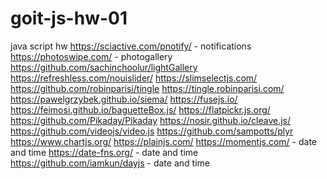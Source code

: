 # goit-js-hw-01
java script hw
https://sciactive.com/pnotify/ - notifications
https://photoswipe.com/ - photogallery
https://github.com/sachinchoolur/lightGallery
https://refreshless.com/nouislider/
https://slimselectjs.com/
https://github.com/robinparisi/tingle
https://tingle.robinparisi.com/
https://pawelgrzybek.github.io/siema/
https://fusejs.io/
https://feimosi.github.io/baguetteBox.js/
https://flatpickr.js.org/
https://github.com/Pikaday/Pikaday
https://nosir.github.io/cleave.js/
https://github.com/videojs/video.js
https://github.com/sampotts/plyr
https://www.chartjs.org/
https://plainjs.com/
https://momentjs.com/ - date and time
https://date-fns.org/  - date and time
https://github.com/iamkun/dayjs - date and time
